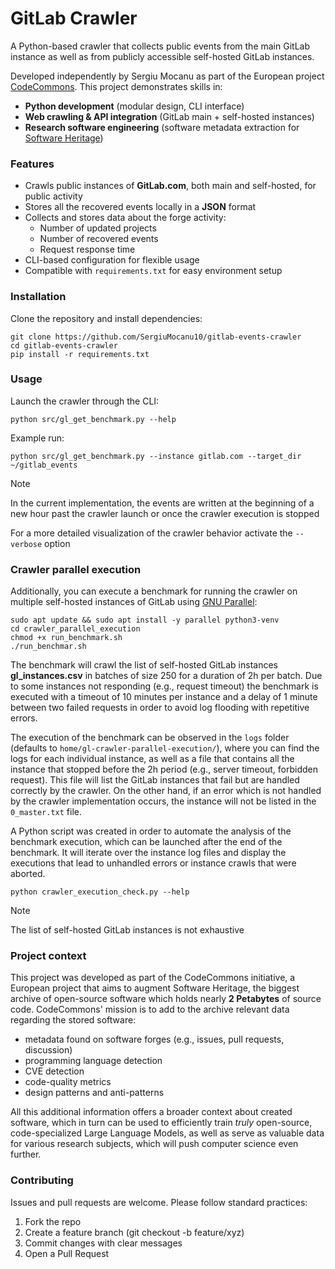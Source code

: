 # GitLab Crawler

A Python-based crawler that collects public events from the main GitLab instance as well as from publicly accessible 
self-hosted GitLab instances.

Developed independently by Sergiu Mocanu as part of the European project [CodeCommons](https://codecommons.org/).
This project demonstrates skills in:
- __Python development__ (modular design, CLI interface)
- __Web crawling & API integration__ (GitLab main + self-hosted instances)
- __Research software engineering__ (software metadata extraction for [Software Heritage](https://www.softwareheritage.org/))

### Features

- Crawls public instances of __GitLab.com__, both main and self-hosted, for public activity
- Stores all the recovered events locally in a __JSON__ format
- Collects and stores data about the forge activity:
  - Number of updated projects
  - Number of recovered events
  - Request response time
- CLI-based configuration for flexible usage
- Compatible with `requirements.txt` for easy environment setup

### Installation

Clone the repository and install dependencies:

    git clone https://github.com/SergiuMocanu10/gitlab-events-crawler
    cd gitlab-events-crawler
    pip install -r requirements.txt

### Usage

Launch the crawler through the CLI:

    python src/gl_get_benchmark.py --help

Example run:
    
    python src/gl_get_benchmark.py --instance gitlab.com --target_dir ~/gitlab_events

> [!NOTE]
> In the current implementation, the events are written at the beginning of a new hour past the crawler launch
> or once the crawler execution is stopped

For a more detailed visualization of the crawler behavior activate the `--verbose` option

### Crawler parallel execution

Additionally, you can execute a benchmark for running the crawler on multiple self-hosted instances of GitLab using
[GNU Parallel](https://www.gnu.org/software/parallel/):

    sudo apt update && sudo apt install -y parallel python3-venv
    cd crawler_parallel_execution
    chmod +x run_benchmark.sh
    ./run_benchmar.sh

The benchmark will crawl the list of self-hosted GitLab instances __gl_instances.csv__ in batches of size 250 for a 
duration of 2h per batch. Due to some instances not responding (e.g., request timeout) the benchmark is executed with a 
timeout of 10 minutes per instance and a delay of 1 minute between two failed requests in order to avoid log flooding 
with repetitive errors.

The execution of the benchmark can be observed in the `logs` folder (defaults to `home/gl-crawler-parallel-execution/`),
where you can find the logs for each individual instance, as well as a file that contains all the instance that stopped 
before the 2h period (e.g., server timeout, forbidden request). This file will list the GitLab instances that fail 
but are handled correctly by the crawler. On the other hand, if an error which is not handled by the crawler 
implementation occurs, the instance will not be listed in the `0_master.txt` file.

A Python script was created in order to automate the analysis of the benchmark execution, which can be launched after 
the end of the benchmark. It will iterate over the instance log files and display the executions that lead to unhandled
errors or instance crawls that were aborted.

    python crawler_execution_check.py --help

> [!NOTE]
> The list of self-hosted GitLab instances is not exhaustive

### Project context

This project was developed as part of the CodeCommons initiative, a European project that aims to augment
Software Heritage, the biggest archive of open-source software which holds nearly __2 Petabytes__ of source code. 
CodeCommons' mission is to add to the archive relevant data regarding the stored software:
- metadata found on software forges (e.g., issues, pull requests, discussion)
- programming language detection
- CVE detection
- code-quality metrics
- design patterns and anti-patterns

All this additional information offers a broader context about created software, which in turn can be used to 
efficiently train _truly_ open-source, code-specialized Large Language Models, as well as serve as valuable data for 
various research subjects, which will push computer science even further.

### Contributing

Issues and pull requests are welcome. Please follow standard practices:

1. Fork the repo
2. Create a feature branch (git checkout -b feature/xyz)
3. Commit changes with clear messages
4. Open a Pull Request